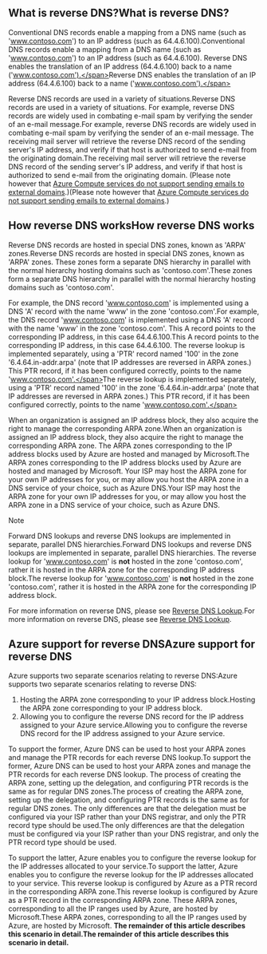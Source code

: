 ## <a name="what-is-reverse-dns"></a><span data-ttu-id="498b5-101">What is reverse DNS?</span><span class="sxs-lookup"><span data-stu-id="498b5-101">What is reverse DNS?</span></span>

<span data-ttu-id="498b5-102">Conventional DNS records enable a mapping from a DNS name (such as 'www.contoso.com') to an IP address (such as 64.4.6.100).</span><span class="sxs-lookup"><span data-stu-id="498b5-102">Conventional DNS records enable a mapping from a DNS name (such as 'www.contoso.com') to an IP address (such as 64.4.6.100).</span></span>  <span data-ttu-id="498b5-103">Reverse DNS enables the translation of an IP address (64.4.6.100) back to a name ('www.contoso.com').</span><span class="sxs-lookup"><span data-stu-id="498b5-103">Reverse DNS enables the translation of an IP address (64.4.6.100) back to a name ('www.contoso.com').</span></span>

<span data-ttu-id="498b5-104">Reverse DNS records are used in a variety of situations.</span><span class="sxs-lookup"><span data-stu-id="498b5-104">Reverse DNS records are used in a variety of situations.</span></span> <span data-ttu-id="498b5-105">For example, reverse DNS records are widely used in combating e-mail spam by verifying the sender of an e-mail message.</span><span class="sxs-lookup"><span data-stu-id="498b5-105">For example, reverse DNS records are widely used in combating e-mail spam by verifying the sender of an e-mail message.</span></span>  <span data-ttu-id="498b5-106">The receiving mail server will retrieve the reverse DNS record of the sending server's IP address, and verify if that host is authorized to send e-mail from the originating domain.</span><span class="sxs-lookup"><span data-stu-id="498b5-106">The receiving mail server will retrieve the reverse DNS record of the sending server's IP address, and verify if that host is authorized to send e-mail from the originating domain.</span></span> <span data-ttu-id="498b5-107">(Please note however that [Azure Compute services do not support sending emails to external domains](https://blogs.msdn.microsoft.com/mast/2016/04/04/sending-e-mail-from-azure-compute-resource-to-external-domains/).)</span><span class="sxs-lookup"><span data-stu-id="498b5-107">(Please note however that [Azure Compute services do not support sending emails to external domains](https://blogs.msdn.microsoft.com/mast/2016/04/04/sending-e-mail-from-azure-compute-resource-to-external-domains/).)</span></span>

## <a name="how-reverse-dns-works"></a><span data-ttu-id="498b5-108">How reverse DNS works</span><span class="sxs-lookup"><span data-stu-id="498b5-108">How reverse DNS works</span></span>

<span data-ttu-id="498b5-109">Reverse DNS records are hosted in special DNS zones, known as 'ARPA' zones.</span><span class="sxs-lookup"><span data-stu-id="498b5-109">Reverse DNS records are hosted in special DNS zones, known as 'ARPA' zones.</span></span>  <span data-ttu-id="498b5-110">These zones form a separate DNS hierarchy in parallel with the normal hierarchy hosting domains such as 'contoso.com'.</span><span class="sxs-lookup"><span data-stu-id="498b5-110">These zones form a separate DNS hierarchy in parallel with the normal hierarchy hosting domains such as 'contoso.com'.</span></span>

<span data-ttu-id="498b5-111">For example, the DNS record 'www.contoso.com' is implemented using a DNS 'A' record with the name 'www' in the zone 'contoso.com'.</span><span class="sxs-lookup"><span data-stu-id="498b5-111">For example, the DNS record 'www.contoso.com' is implemented using a DNS 'A' record with the name 'www' in the zone 'contoso.com'.</span></span>  <span data-ttu-id="498b5-112">This A record points to the corresponding IP address, in this case 64.4.6.100.</span><span class="sxs-lookup"><span data-stu-id="498b5-112">This A record points to the corresponding IP address, in this case 64.4.6.100.</span></span>  <span data-ttu-id="498b5-113">The reverse lookup is implemented separately, using a 'PTR' record named '100' in the zone '6.4.64.in-addr.arpa' (note that IP addresses are reversed in ARPA zones.)  This PTR record, if it has been configured correctly, points to the name 'www.contoso.com'.</span><span class="sxs-lookup"><span data-stu-id="498b5-113">The reverse lookup is implemented separately, using a 'PTR' record named '100' in the zone '6.4.64.in-addr.arpa' (note that IP addresses are reversed in ARPA zones.)  This PTR record, if it has been configured correctly, points to the name 'www.contoso.com'.</span></span>

<span data-ttu-id="498b5-114">When an organization is assigned an IP address block, they also acquire the right to manage the corresponding ARPA zone.</span><span class="sxs-lookup"><span data-stu-id="498b5-114">When an organization is assigned an IP address block, they also acquire the right to manage the corresponding ARPA zone.</span></span> <span data-ttu-id="498b5-115">The ARPA zones corresponding to the IP address blocks used by Azure are hosted and managed by Microsoft.</span><span class="sxs-lookup"><span data-stu-id="498b5-115">The ARPA zones corresponding to the IP address blocks used by Azure are hosted and managed by Microsoft.</span></span> <span data-ttu-id="498b5-116">Your ISP may host the ARPA zone for your own IP addresses for you, or may allow you host the ARPA zone in a DNS service of your choice, such as Azure DNS.</span><span class="sxs-lookup"><span data-stu-id="498b5-116">Your ISP may host the ARPA zone for your own IP addresses for you, or may allow you host the ARPA zone in a DNS service of your choice, such as Azure DNS.</span></span>

> [!NOTE]
> <span data-ttu-id="498b5-117">Forward DNS lookups and reverse DNS lookups are implemented in separate, parallel DNS hierarchies.</span><span class="sxs-lookup"><span data-stu-id="498b5-117">Forward DNS lookups and reverse DNS lookups are implemented in separate, parallel DNS hierarchies.</span></span> <span data-ttu-id="498b5-118">The reverse lookup for 'www.contoso.com' is **not** hosted in the zone 'contoso.com', rather it is hosted in the ARPA zone for the corresponding IP address block.</span><span class="sxs-lookup"><span data-stu-id="498b5-118">The reverse lookup for 'www.contoso.com' is **not** hosted in the zone 'contoso.com', rather it is hosted in the ARPA zone for the corresponding IP address block.</span></span>

<span data-ttu-id="498b5-119">For more information on reverse DNS, please see [Reverse DNS Lookup](http://en.wikipedia.org/wiki/Reverse_DNS_lookup).</span><span class="sxs-lookup"><span data-stu-id="498b5-119">For more information on reverse DNS, please see [Reverse DNS Lookup](http://en.wikipedia.org/wiki/Reverse_DNS_lookup).</span></span>

## <a name="azure-support-for-reverse-dns"></a><span data-ttu-id="498b5-120">Azure support for reverse DNS</span><span class="sxs-lookup"><span data-stu-id="498b5-120">Azure support for reverse DNS</span></span>

<span data-ttu-id="498b5-121">Azure supports two separate scenarios relating to reverse DNS:</span><span class="sxs-lookup"><span data-stu-id="498b5-121">Azure supports two separate scenarios relating to reverse DNS:</span></span>

1. <span data-ttu-id="498b5-122">Hosting the ARPA zone corresponding to your IP address block.</span><span class="sxs-lookup"><span data-stu-id="498b5-122">Hosting the ARPA zone corresponding to your IP address block.</span></span>
2. <span data-ttu-id="498b5-123">Allowing you to configure the reverse DNS record for the IP address assigned to your Azure service.</span><span class="sxs-lookup"><span data-stu-id="498b5-123">Allowing you to configure the reverse DNS record for the IP address assigned to your Azure service.</span></span>

<span data-ttu-id="498b5-124">To support the former, Azure DNS can be used to host your ARPA zones and manage the PTR records for each reverse DNS lookup.</span><span class="sxs-lookup"><span data-stu-id="498b5-124">To support the former, Azure DNS can be used to host your ARPA zones and manage the PTR records for each reverse DNS lookup.</span></span>  <span data-ttu-id="498b5-125">The process of creating the ARPA zone, setting up the delegation, and configuring PTR records is the same as for regular DNS zones.</span><span class="sxs-lookup"><span data-stu-id="498b5-125">The process of creating the ARPA zone, setting up the delegation, and configuring PTR records is the same as for regular DNS zones.</span></span>  <span data-ttu-id="498b5-126">The only differences are that the delegation must be configured via your ISP rather than your DNS registrar, and only the PTR record type should be used.</span><span class="sxs-lookup"><span data-stu-id="498b5-126">The only differences are that the delegation must be configured via your ISP rather than your DNS registrar, and only the PTR record type should be used.</span></span>

<span data-ttu-id="498b5-127">To support the latter, Azure enables you to configure the reverse lookup for the IP addresses allocated to your service.</span><span class="sxs-lookup"><span data-stu-id="498b5-127">To support the latter, Azure enables you to configure the reverse lookup for the IP addresses allocated to your service.</span></span>  <span data-ttu-id="498b5-128">This reverse lookup is configured by Azure as a PTR record in the corresponding ARPA zone.</span><span class="sxs-lookup"><span data-stu-id="498b5-128">This reverse lookup is configured by Azure as a PTR record in the corresponding ARPA zone.</span></span>  <span data-ttu-id="498b5-129">These ARPA zones, corresponding to all the IP ranges used by Azure, are hosted by Microsoft.</span><span class="sxs-lookup"><span data-stu-id="498b5-129">These ARPA zones, corresponding to all the IP ranges used by Azure, are hosted by Microsoft.</span></span> <span data-ttu-id="498b5-130">**The remainder of this article describes this scenario in detail.**</span><span class="sxs-lookup"><span data-stu-id="498b5-130">**The remainder of this article describes this scenario in detail.**</span></span>
